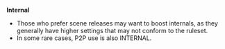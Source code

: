<!-- markdownlint-disable MD041-->
**Internal**<br>

- Those who prefer scene releases may want to boost internals, as they generally have higher settings that may not conform to the ruleset.
- In some rare cases, P2P use is also INTERNAL.
<!-- markdownlint-enable MD041-->
